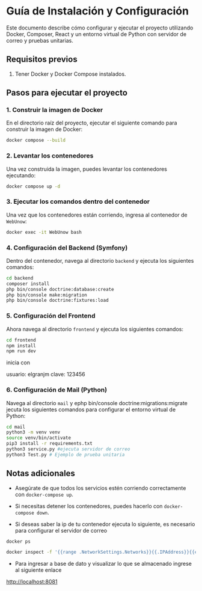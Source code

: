 
# Guía de Instalación y Configuración

Este documento describe cómo configurar y ejecutar el proyecto utilizando Docker, Composer, React y un entorno virtual de Python con servidor de correo y pruebas unitarias.

## Requisitos previos

1. Tener Docker y Docker Compose instalados.

## Pasos para ejecutar el proyecto

### 1. Construir la imagen de Docker

En el directorio raíz del proyecto, ejecutar el siguiente comando para construir la imagen de Docker:

```bash
docker compose --build
```

### 2. Levantar los contenedores

Una vez construida la imagen, puedes levantar los contenedores ejecutando:

```bash
docker compose up -d
```

### 3. Ejecutar los comandos dentro del contenedor

Una vez que los contenedores están corriendo, ingresa al contenedor de `WebUnow`:

```bash
docker exec -it WebUnow bash
```

### 4. Configuración del Backend (Symfony)

Dentro del contenedor, navega al directorio `backend` y ejecuta los siguientes comandos:

```bash
cd backend
composer install
php bin/console doctrine:database:create
php bin/console make:migration
php bin/console doctrine:fixtures:load
```

### 5. Configuración del Frontend

Ahora navega al directorio `frontend` y ejecuta los siguientes comandos:

```bash
cd frontend
npm install
npm run dev
```

inicia con 

usuario: elgranjm
clave: 123456

### 6. Configuración de Mail (Python)

Navega al directorio `mail` y ephp bin/console doctrine:migrations:migrate
jecuta los siguientes comandos para configurar el entorno virtual de Python:

```bash
cd mail
python3 -m venv venv
source venv/bin/activate
pip3 install -r requirements.txt
python3 service.py #ejecuta servidor de correo
python3 Test.py # Ejemplo de prueba unitaria
```

## Notas adicionales

- Asegúrate de que todos los servicios estén corriendo correctamente con `docker-compose up`.
- Si necesitas detener los contenedores, puedes hacerlo con `docker-compose down`.

- Si deseas saber la ip de tu contenedor ejecuta lo siguiente, es necesario para configurar el servidor de correo

```bash
docker ps

docker inspect -f '{{range .NetworkSettings.Networks}}{{.IPAddress}}{{end}}' WebUnow

```

- Para ingresar a base de dato y visualizar lo que se almacenado ingrese al siguiente enlace

[http://localhost:8081](http://localhost:8081)


